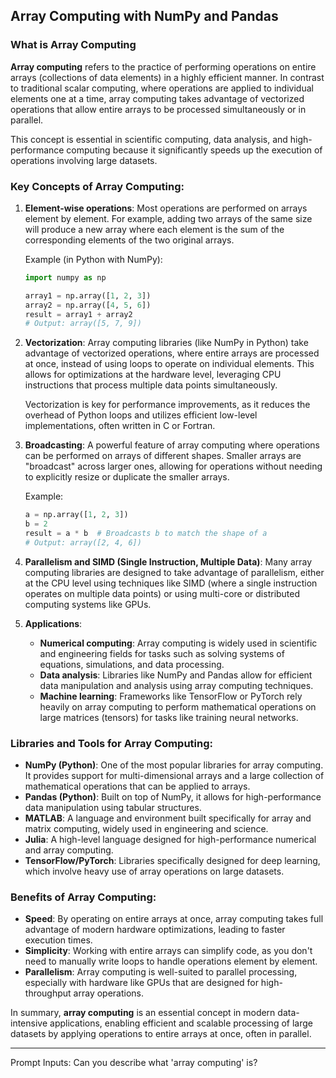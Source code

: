 
## Array Computing with NumPy and Pandas

### What is Array Computing
**Array computing** refers to the practice of performing operations on entire arrays (collections of data elements) in a highly efficient manner. In contrast to traditional scalar computing, where operations are applied to individual elements one at a time, array computing takes advantage of vectorized operations that allow entire arrays to be processed simultaneously or in parallel.

This concept is essential in scientific computing, data analysis, and high-performance computing because it significantly speeds up the execution of operations involving large datasets.

### Key Concepts of Array Computing:
1. **Element-wise operations**: Most operations are performed on arrays element by element. For example, adding two arrays of the same size will produce a new array where each element is the sum of the corresponding elements of the two original arrays.

   Example (in Python with NumPy):
   ```python
   import numpy as np

   array1 = np.array([1, 2, 3])
   array2 = np.array([4, 5, 6])
   result = array1 + array2
   # Output: array([5, 7, 9])
   ```

2. **Vectorization**: Array computing libraries (like NumPy in Python) take advantage of vectorized operations, where entire arrays are processed at once, instead of using loops to operate on individual elements. This allows for optimizations at the hardware level, leveraging CPU instructions that process multiple data points simultaneously.

   Vectorization is key for performance improvements, as it reduces the overhead of Python loops and utilizes efficient low-level implementations, often written in C or Fortran.

3. **Broadcasting**: A powerful feature of array computing where operations can be performed on arrays of different shapes. Smaller arrays are "broadcast" across larger ones, allowing for operations without needing to explicitly resize or duplicate the smaller arrays.

   Example:
   ```python
   a = np.array([1, 2, 3])
   b = 2
   result = a * b  # Broadcasts b to match the shape of a
   # Output: array([2, 4, 6])
   ```

4. **Parallelism and SIMD (Single Instruction, Multiple Data)**: Many array computing libraries are designed to take advantage of parallelism, either at the CPU level using techniques like SIMD (where a single instruction operates on multiple data points) or using multi-core or distributed computing systems like GPUs.

5. **Applications**: 
   - **Numerical computing**: Array computing is widely used in scientific and engineering fields for tasks such as solving systems of equations, simulations, and data processing.
   - **Data analysis**: Libraries like NumPy and Pandas allow for efficient data manipulation and analysis using array computing techniques.
   - **Machine learning**: Frameworks like TensorFlow or PyTorch rely heavily on array computing to perform mathematical operations on large matrices (tensors) for tasks like training neural networks.

### Libraries and Tools for Array Computing:
- **NumPy (Python)**: One of the most popular libraries for array computing. It provides support for multi-dimensional arrays and a large collection of mathematical operations that can be applied to arrays.
- **Pandas (Python)**: Built on top of NumPy, it allows for high-performance data manipulation using tabular structures.
- **MATLAB**: A language and environment built specifically for array and matrix computing, widely used in engineering and science.
- **Julia**: A high-level language designed for high-performance numerical and array computing.
- **TensorFlow/PyTorch**: Libraries specifically designed for deep learning, which involve heavy use of array operations on large datasets.

### Benefits of Array Computing:
- **Speed**: By operating on entire arrays at once, array computing takes full advantage of modern hardware optimizations, leading to faster execution times.
- **Simplicity**: Working with entire arrays can simplify code, as you don't need to manually write loops to handle operations element by element.
- **Parallelism**: Array computing is well-suited to parallel processing, especially with hardware like GPUs that are designed for high-throughput array operations.

In summary, **array computing** is an essential concept in modern data-intensive applications, enabling efficient and scalable processing of large datasets by applying operations to entire arrays at once, often in parallel.

---

Prompt Inputs:
Can you describe what 'array computing' is?

